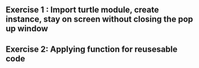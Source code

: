 ## Exercise 1 : Import turtle module, create instance, stay on screen without closing the pop up window

## Exercise 2: Applying function for reusesable code